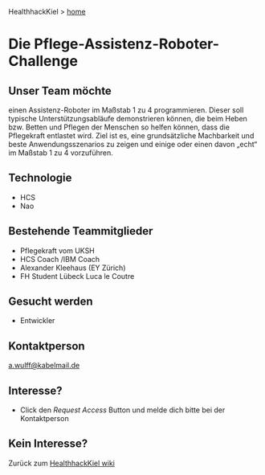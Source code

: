 HealthhackKiel > [home](https://git.ng.bluemix.net/bluehc/Healthcare-Hackathon-Kiel2017/wikis/home)

# Die Pflege-Assistenz-Roboter-Challenge


## Unser Team möchte

einen Assistenz-Roboter im Maßstab 1 zu 4 programmieren. 
Dieser soll typische Unterstützungsabläufe demonstrieren können, die beim Heben bzw. Betten und Pflegen der Menschen so helfen können, 
dass die Pflegekraft entlastet wird. Ziel ist es, eine grundsätzliche Machbarkeit und beste Anwendungsszenarios zu zeigen und einige oder einen davon „echt“ im Maßstab 1 zu 4 vorzuführen.

## Technologie

* HCS
* Nao

## Bestehende Teammitglieder

* Pflegekraft vom UKSH
* HCS Coach /IBM Coach 
* Alexander Kleehaus (EY Zürich)
* FH Student Lübeck Luca le Coutre


## Gesucht werden

* Entwickler

## Kontaktperson

a.wulff@kabelmail.de

## Interesse?

* Click den *Request Access* Button und melde dich bitte bei der Kontaktperson

## Kein Interesse?

Zurück zum [HealthhackKiel wiki](https://git.ng.bluemix.net/bluehc/Healthcare-Hackathon-Kiel2017/wikis/home)

